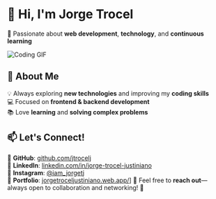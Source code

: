 
# 👋 Hi, I'm **Jorge Trocel**  
🚀 Passionate about **web development**, **technology**, and **continuous learning**  

![Coding GIF](https://media4.giphy.com/media/qgQUggAC3Pfv687qPC/giphy.gif?cid=ecf05e47koi0uonb5y6ef1bunsj3akdpv0jnvfn4emcy9bhr&rid=giphy.gif&ct=g)  

## 🔹 About Me  
💡 Always exploring **new technologies** and improving my **coding skills**  
💻 Focused on **frontend & backend development**  
📚 Love **learning** and **solving complex problems**  

## 📫 Let's Connect!  
🔗 **GitHub**: [github.com/jtrocelj](https://github.com/jtrocelj)  
🔗 **LinkedIn**: [linkedin.com/in/jorge-trocel-justiniano](https://www.linkedin.com/in/jorge-trocel-justiniano-9b08231b2/)  
🔗 **Instagram**: [@iam_jorgetj](https://www.instagram.com/iam_jorgetj/)  
🔗 **Portfolio**: [jorgetroceljustiniano.web.app/](https://jorgetroceljustiniano.web.app/)]
📩 Feel free to **reach out**—always open to collaboration and networking! 🚀
